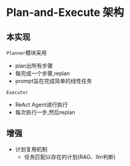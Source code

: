 # Plan-and-Execute 架构

## 本实现

`Planner`模块采用
- plan出所有步骤
- 每完成一个步骤,replan
- prompt旨在完成简单的线性任务

`Executor`
- ReAct Agent进行执行
- 每次执行一步,然后replan

## 增强
- 计划复用机制
  - 任务匹配以存在的计划(RAG、llm判断)